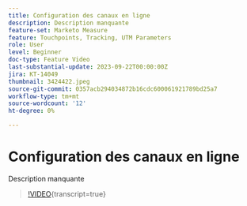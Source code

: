```yaml
---
title: Configuration des canaux en ligne
description: Description manquante
feature-set: Marketo Measure
feature: Touchpoints, Tracking, UTM Parameters
role: User
level: Beginner
doc-type: Feature Video
last-substantial-update: 2023-09-22T00:00:00Z
jira: KT-14049
thumbnail: 3424422.jpeg
source-git-commit: 0357acb294034872b16cdc600061921789bd25a7
workflow-type: tm+mt
source-wordcount: '12'
ht-degree: 0%

---
```



# Configuration des canaux en ligne

Description manquante

>[!VIDEO](https://video.tv.adobe.com/v/3424422/?learn=on){transcript=true}
